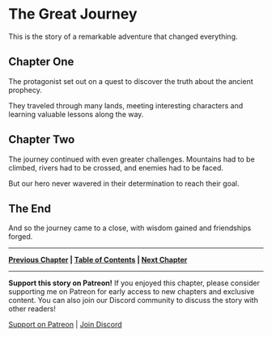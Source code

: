 # The Great Journey

This is the story of a remarkable adventure that changed everything.

## Chapter One

The protagonist set out on a quest to discover the truth about the ancient prophecy.

They traveled through many lands, meeting interesting characters and learning valuable lessons along the way.

## Chapter Two

The journey continued with even greater challenges. Mountains had to be climbed, rivers had to be crossed, and enemies had to be faced.

But our hero never wavered in their determination to reach their goal.

## The End

And so the journey came to a close, with wisdom gained and friendships forged.

---

**[Previous Chapter](#) | [Table of Contents](#) | [Next Chapter](#)**

---

**Support this story on Patreon!** If you enjoyed this chapter, please consider supporting me on Patreon for early access to new chapters and exclusive content. You can also join our Discord community to discuss the story with other readers!

[Support on Patreon](https://patreon.com/example) | [Join Discord](https://discord.gg/example)
